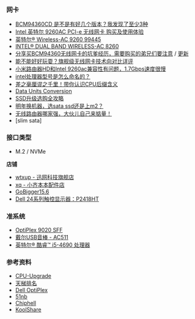 ### 网卡

* [BCM94360CD 是不是有好几个版本？我发现了至少3种](http://koolshare.cn/thread-68770-1-1.html)
* [Intel 英特尔 9260AC PCI-e 无线网卡 购买及使用体验](https://post.smzdm.com/p/452690/)
* [英特尔® Wireless-AC 9260 99445](https://www.intel.cn/content/www/cn/zh/products/wireless/wireless-products/dual-band-wireless-ac-9260.html)
* [INTEL® DUAL BAND WIRELESS-AC 8260](https://www.intel.cn/content/www/cn/zh/products/wireless/wireless-products/dual-band-wireless-ac-8260.html)
* [分享买BCM94360无线网卡的坑爹经历，需要购买的弟兄们要注意](http://koolshare.cn/forum.php?mod=viewthread&tid=81165&highlight=%E6%97%A0%E7%BA%BF%E7%BD%91%E5%8D%A1) / [更新](https://www.chiphell.com/thread-1699999-1-1.html)
* [能不能好好玩耍？旗舰级无线网卡技术向对比详评](https://www.chiphell.com/thread-1699950-1-1.html)
* [小米路由器HD和Intel 9260ac兼容性有问题，1.7Gbps速度很慢](http://bbs.xiaomi.cn/t-15095663)
* [intel处理器型号是怎么命名的？](https://www.zhihu.com/question/21366606)
* [差之毫厘谬之千里！带你认识CPU后缀含义](http://diy.pconline.com.cn/718/7189243_all.html)
* [Data Units Conversion](https://www.gbmb.org/)
* [SSD升级选购全攻略](http://diy.pconline.com.cn/849/8491225.html)
* [明年换机器，选sata ssd还是上m2？](https://www.oursteps.com.au/bbs/archiver/?tid-1315874.html)
* [无线路由器哪家强，大伙儿自己来掂量！](http://www.yunweipai.com/archives/17052.html)
* [slim sata]


### 接口类型

* M.2 / NVMe

**店铺**


* [wtxup - 迅网科技旗舰店](https://wtxup.taobao.com/)
* [xq - 小齐本本配件店](https://shop36097302.taobao.com/)
* [GoBigger15.6](https://dldigital.taobao.com)
* [Dell 24系列触控显示器：P2418HT](https://www.dell.com/zh-cn/shop/accessories/apd/210-alli)


### 准系统

* [OptiPlex 9020 SFF](https://www.dell.com/support/home/cn/zh/cnbsd1/product-support/product/optiplex-9020-desktop/diagnose)
* [戴尔USB音棒 - AC511](https://www.dell.com/zh-cn/work/shop/%E6%88%B4%E5%B0%94usb%E9%9F%B3%E6%A3%92-ac511/apd/520-11483/%E9%9F%B3%E9%A2%91)
* [英特尔® 酷睿™ i5-4690 处理器](https://ark.intel.com/zh-cn/products/80810/Intel-Core-i5-4690-Processor-6M-Cache-up-to-3_90-GHz)


### 参考资料


* [CPU-Upgrade](http://www.cpu-upgrade.com/)
* [天梯排名](http://itianti.sinaapp.com/index.php)
* [Dell OptiPlex](https://en.wikipedia.org/wiki/Dell_OptiPlex)
* [51nb](https://forum.51nb.com/forum.php)
* [Chiphell](https://www.chiphell.com/)
* [KoolShare](http://koolshare.cn/portal.php)


